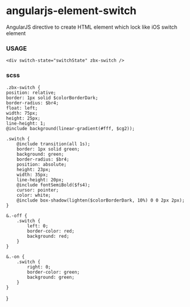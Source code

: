 angularjs-element-switch
==========================

AngularJS directive to create HTML element which lock like iOS switch element 


### USAGE

    <div switch-state="switchState" zbx-switch />

### scss

    .zbx-switch {
    position: relative;
    border: 1px solid $colorBorderDark;
    border-radius: $br4;
    float: left;
    width: 75px;
    height: 25px;
    line-height: 1;
    @include background(linear-gradient(#fff, $cg2));

    .switch {
        @include transition(all 1s);
        border: 1px solid green;
        background: green;
        border-radius: $br4;
        position: absolute;
        height: 23px;
        width: 35px;
        line-height: 20px;
        @include fontSemiBold($fs4);
        cursor: pointer;
        color: white;
        @include box-shadow(lighten($colorBorderDark, 10%) 0 0 2px 2px);
    }

    &.-off {
        .switch {
            left: 0;
            border-color: red;
            background: red;
        }
    }

    &.-on {
        .switch {
            right: 0;
            border-color: green;
            background: green;
        }
    }
}
